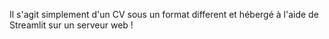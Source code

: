 Il s'agit simplement d'un CV sous un format different et hébergé à l'aide de Streamlit sur un serveur web !
